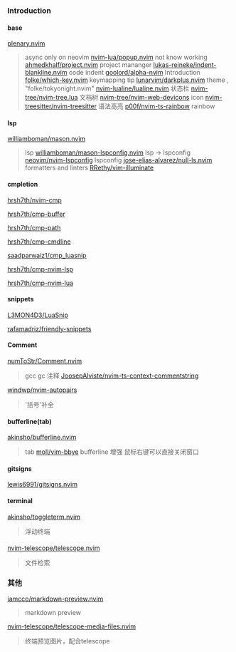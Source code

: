 ### Introduction
#### base
[plenary.nvim](https://github.com/nvim-lua/plenary.nvim)
> async only on neovim
[nvim-lua/popup.nvim](https://github.com/nvim-lua/popup.nvim)
> not know working 
[ahmedkhalf/project.nvim](https://github.com/ahmedkhalf/project.nvim)
> project mananger
[lukas-reineke/indent-blankline.nvim](https://github.com/lukas-reineke/indent-blankline.nvim)
> code indent
[goolord/alpha-nvim](https://github.com/goolord/alpha-nvim)
> Introduction 
[folke/which-key.nvim](https://github.com/folke/which-key.nvim)
> keymapping tip
[lunarvim/darkplus.nvim](https://github.com/lunarvim/darkplus.nvim)
> theme , "folke/tokyonight.nvim"
[nvim-lualine/lualine.nvim](https://github.com/nvim-lualine/lualine.nvim)
> 状态栏 
[nvim-tree/nvim-tree.lua](https://github.com/nvim-tree/nvim-tree.lua)
> 文档树
[nvim-tree/nvim-web-devicons](https://github.com/nvim-tree/nvim-web-devicons)
> icon
[nvim-treesitter/nvim-treesitter](https://github.com/nvim-treesitter/nvim-treesitter)
> 语法高亮
[p00f/nvim-ts-rainbow](https://github.com/p00f/nvim-ts-rainbow)
> rainbow 

#### lsp
[williamboman/mason.nvim](https://github.com/williamboman/mason.nvim)
> lsp
[williamboman/mason-lspconfig.nvim](https://github.com/williamboman/mason-lspconfig.nvim)
> lsp -> lspconfig
[neovim/nvim-lspconfig](https://github.com/neovim/nvim-lspconfig)
> lspconfig
[jose-elias-alvarez/null-ls.nvim](https://github.com/jose-elias-alvarez/null-ls.nvim)
> formatters and linters
[RRethy/vim-illuminate](https://github.com/RRethy/vim-illuminate)
>

#### cmpletion
[hrsh7th/nvim-cmp](https://github.com/hrsh7th/nvim-cmp)
>
[hrsh7th/cmp-buffer](https://github.com/hrsh7th/cmp-buffer)
>
[hrsh7th/cmp-path](https://github.com/hrsh7th/cmp-path)
>
[hrsh7th/cmp-cmdline](https://github.com/hrsh7th/cmp-cmdline)
>
[saadparwaiz1/cmp_luasnip](https://github.com/saadparwaiz1/cmp_luasnip)
>
[hrsh7th/cmp-nvim-lsp](https://github.com/hrsh7th/cmp-nvim-lsp)
>
[hrsh7th/cmp-nvim-lua](https://github.com/hrsh7th/cmp-nvim-lua)
>

#### snippets
[L3MON4D3/LuaSnip](https://github.com/L3MON4D3/LuaSnip)
>
[rafamadriz/friendly-snippets](https://github.com/rafamadriz/friendly-snippets)
>

#### Comment
[numToStr/Comment.nvim](https://github.com/numToStr/Comment.nvim)
> gcc gc 注释
[JoosepAlviste/nvim-ts-context-commentstring](https://github.com/JoosepAlviste/nvim-ts-context-commentstring)
>
[windwp/nvim-autopairs](https://github.com/windwp/nvim-autopairs)
> '括号'补全

#### bufferline(tab)
[akinsho/bufferline.nvim](https://github.com/akinsho/bufferline.nvim)
> tab
[moll/vim-bbye](https://github.com/moll/vim-bbye)
> bufferline 增强 鼠标右键可以直接关闭窗口

#### gitsigns
[lewis6991/gitsigns.nvim](https://github.com/lewis6991/gitsigns.nvim)
> 

#### terminal 
[akinsho/toggleterm.nvim](https://github.com/akinsho/toggleterm.nvim)
> 浮动终端

#### 
[nvim-telescope/telescope.nvim](https://github.com/nvim-telescope/telescope.nvim)
> 文件检索 

### 其他
[iamcco/markdown-preview.nvim](https://github.com/iamcco/markdown-preview.nvim)
> markdown preview

[nvim-telescope/telescope-media-files.nvim](https://github.com/nvim-telescope/telescope-media-files)
> 终端预览图片，配合telescope
